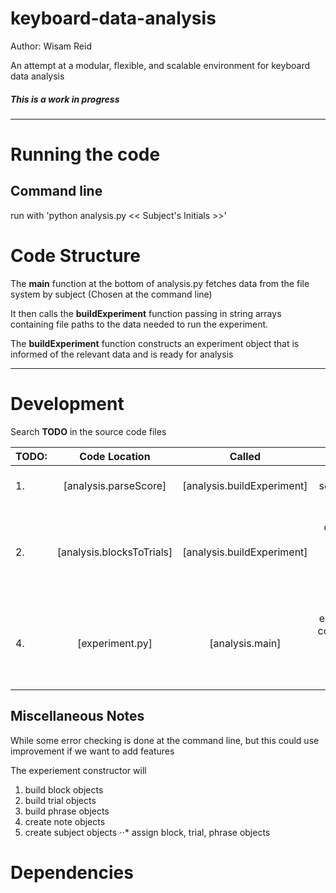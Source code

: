 # keyboard-data-analysis

Author: Wisam Reid

An attempt at a modular, flexible, and scalable environment for keyboard data analysis

##### This is a work in progress

-----

# Running the code
## Command line
run with 'python analysis.py << Subject's Initials >>'

# Code Structure

The **__main__** function at the bottom of analysis.py fetches data from the file system
by subject (Chosen at the command line)

It then calls the **buildExperiment** function passing in string arrays containing file paths to the data needed to run the experiment.  

The **buildExperiment** function constructs an experiment object that is informed of
the relevant data and is ready for analysis

-----

# Development

Search **TODO** in the source code files


| TODO: | Code Location              | Called                     | Task                                                             |
| ----- |:--------------------------:|:--------------------------:| ----------------------------------------------------------------:|
| 1.    | [analysis.parseScore]      | [analysis.buildExperiment] | fill in the scoreParse function                                  |
| 2.    | [analysis.blocksToTrials]  | [analysis.buildExperiment] | break raw curry data into trials (currently divided into blocks) |                                                         | 3.    | [analysis.removeBadTrials] | [analysis.buildExperiment] | throw out bad trials                                             |
| 4.    | [experiment.py]            | [analysis.main]            | call the experiment constructor to begin the building process    |


## Miscellaneous Notes

While some error checking is done at the command line, but this could use improvement if we want to add features


The experiement constructor will
1. build block objects
2. build trial objects
3. build phrase objects
4. create note objects
5. create subject objects
⋅⋅* assign block, trial, phrase objects

# Dependencies
